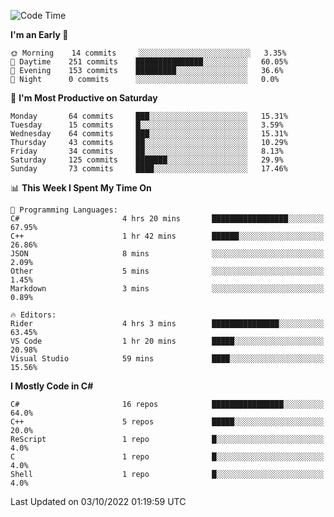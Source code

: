 <!--START_SECTION:waka-->
![Code Time](http://img.shields.io/badge/Code%20Time-837%20hrs%2016%20mins-blue)

**I'm an Early 🐤** 

```text
🌞 Morning    14 commits     ░░░░░░░░░░░░░░░░░░░░░░░░░   3.35% 
🌆 Daytime    251 commits    ███████████████░░░░░░░░░░   60.05% 
🌃 Evening    153 commits    █████████░░░░░░░░░░░░░░░░   36.6% 
🌙 Night      0 commits      ░░░░░░░░░░░░░░░░░░░░░░░░░   0.0%

```
📅 **I'm Most Productive on Saturday** 

```text
Monday       64 commits     ███░░░░░░░░░░░░░░░░░░░░░░   15.31% 
Tuesday      15 commits     █░░░░░░░░░░░░░░░░░░░░░░░░   3.59% 
Wednesday    64 commits     ███░░░░░░░░░░░░░░░░░░░░░░   15.31% 
Thursday     43 commits     ██░░░░░░░░░░░░░░░░░░░░░░░   10.29% 
Friday       34 commits     ██░░░░░░░░░░░░░░░░░░░░░░░   8.13% 
Saturday     125 commits    ███████░░░░░░░░░░░░░░░░░░   29.9% 
Sunday       73 commits     ████░░░░░░░░░░░░░░░░░░░░░   17.46%

```


📊 **This Week I Spent My Time On** 

```text
💬 Programming Languages: 
C#                       4 hrs 20 mins       █████████████████░░░░░░░░   67.95% 
C++                      1 hr 42 mins        ██████░░░░░░░░░░░░░░░░░░░   26.86% 
JSON                     8 mins              ░░░░░░░░░░░░░░░░░░░░░░░░░   2.09% 
Other                    5 mins              ░░░░░░░░░░░░░░░░░░░░░░░░░   1.45% 
Markdown                 3 mins              ░░░░░░░░░░░░░░░░░░░░░░░░░   0.89%

🔥 Editors: 
Rider                    4 hrs 3 mins        ███████████████░░░░░░░░░░   63.45% 
VS Code                  1 hr 20 mins        █████░░░░░░░░░░░░░░░░░░░░   20.98% 
Visual Studio            59 mins             ████░░░░░░░░░░░░░░░░░░░░░   15.56%

```

**I Mostly Code in C#** 

```text
C#                       16 repos            ████████████████░░░░░░░░░   64.0% 
C++                      5 repos             █████░░░░░░░░░░░░░░░░░░░░   20.0% 
ReScript                 1 repo              █░░░░░░░░░░░░░░░░░░░░░░░░   4.0% 
C                        1 repo              █░░░░░░░░░░░░░░░░░░░░░░░░   4.0% 
Shell                    1 repo              █░░░░░░░░░░░░░░░░░░░░░░░░   4.0%

```



 Last Updated on 03/10/2022 01:19:59 UTC
<!--END_SECTION:waka-->
